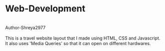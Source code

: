 # Web-Development
<br>
Author-Shreya2977
<br>
<br>
This is a travel website layout that I made using HTML, CSS and Javascript. It also uses 'Media Queries' so that it can open on different hardwares.
